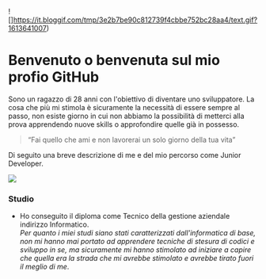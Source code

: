 ![]https://it.bloggif.com/tmp/3e2b7be90c812739f4cbbe752bc28aa4/text.gif?1613641007)

# Benvenuto o benvenuta sul mio profio GitHub


Sono un ragazzo di 28 anni con l'obiettivo di diventare uno sviluppatore.
La cosa che più mi stimola è sicuramente la necessità di essere sempre al passo, non esiste giorno in cui non abbiamo la possibilità di metterci alla prova apprendendo nuove skills o approfondire quelle già in possesso.

>“Fai quello che ami e non lavorerai un solo giorno della tua vita”


Di seguito una breve descrizione di me e del mio percorso come Junior Developer.

![](https://i.pinimg.com/originals/76/da/56/76da56c64e2ef8ac0f4372be663c76cd.gif)

### Studio

- Ho conseguito il diploma come Tecnico della gestione aziendale indirizzo Informatico.<br>
    *Per quanto i miei studi siano stati caratterizzati dall'informatica di base, non mi hanno mai portato ad apprendere tecniche di stesura di codici e sviluppo in se, ma sicuramente mi hanno stimolato ad iniziare a capire che quella era la strada che mi avrebbe stimolato e avrebbe tirato fuori il meglio di me*.
